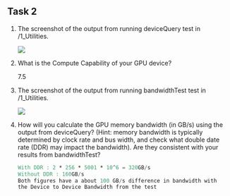 ## Task 2

1. The screenshot of the output from running deviceQuery test in /1_Utilities.
   
   ![](D:\Homework\KTH\DD2650\Assignment1\ex2.png)

2. What is the Compute Capability of your GPU device?
   
   7.5

3. The screenshot of the output from running bandwidthTest test in /1_Utilities.
   
   ![](D:\Homework\KTH\DD2650\Assignment1\ex2_4.png)

4. How will you calculate the GPU memory bandwidth (in GB/s) using the output from deviceQuery? (Hint: memory bandwidth is typically determined by clock rate and bus width, and check what double date rate (DDR) may impact the bandwidth). Are they consistent with your results from bandwidthTest?
   
   ```verilog
   With DDR : 2 * 256 * 5001 * 10^6 = 320GB/s
   Without DDR : 160GB/s
   Both figures have a about 100 GB/s difference in bandwidth with 
   the Device to Device Bandwidth from the test
   ```
